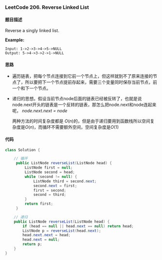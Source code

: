 ### LeetCode 206. Reverse Linked List 



#### 题目描述

Reverse a singly linked list.

**Example:**



```
Input: 1->2->3->4->5->NULL
Output: 5->4->3->2->1->NULL
```



#### 思路

- 遍历链表，把每个节点连接到它前一个节点上，但这样就到不了原来连接的节点了，所以要把下一个节点提前存起来，需要三个变量同时保存当前节点，前一个和下一个节点。

- 递归的思想。假设当前节点node后面的链表已经被反转了，也就是说node.next开头的链表是一个反转的链表，那怎么把node.next和node连起来呢， *node.next.next = node*

  两种方法的时间复杂度都是 $O(n)$的，但是由于递归要用到函数栈所以空间复杂度是$O(n)$，而循环不需要额外空间，空间复杂度是$O(1)$ 

#### 代码

```Java
class Solution {

    // 循环
     public ListNode reverseList(ListNode head) {
         ListNode first = null;
         ListNode second = head;
         while (second != null) {
             ListNode third = second.next;
             second.next = first;
             first = second;
             second = third;
         }
         return first;
     }

    // 递归
    public ListNode reverseList(ListNode head) {
        if (head == null || head.next == null) return head;
        ListNode p = reverseList(head.next);
        head.next.next = head;
        head.next = null;
        return p;
    }
}
```



